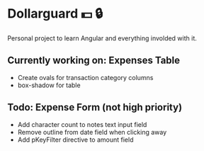 # Dollarguard :dollar: :lock: 

Personal project to learn Angular and everything involded with it.

## Currently working on: Expenses Table
- Create ovals for transaction category columns
- box-shadow for table

## Todo: Expense Form (not high priority)
- Add character count to notes text input field
- Remove outline from date field when clicking away
- Add pKeyFilter directive to amount field